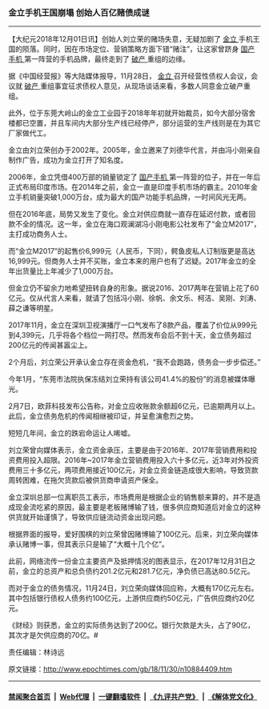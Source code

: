### 金立手机王国崩塌 创始人百亿赌债成谜
------------------------

<p>
 【大纪元2018年12月01日讯】创始人刘立荣的赌场失意，无疑加剧了
 <a href="http://www.epochtimes.com/gb/tag/%E9%87%91%E7%AB%8B.html">
  金立
 </a>
 手机王国的陨落。同时，因在市场定位、营销策略方面下错“赌注”，让这家曾跻身
 <a href="http://www.epochtimes.com/gb/tag/%E5%9B%BD%E4%BA%A7%E6%89%8B%E6%9C%BA.html">
  国产手机
 </a>
 第一阵营的手机品牌，最终走到了
 <a href="http://www.epochtimes.com/gb/tag/%E7%A0%B4%E4%BA%A7.html">
  破产
 </a>
 重组的边缘。
</p>
<p>
 据《中国经营报》等大陆媒体报导，11月28日，
 <a href="http://www.epochtimes.com/gb/tag/%E9%87%91%E7%AB%8B.html">
  金立
 </a>
 召开经营性债权人会议，会议就
 <a href="http://www.epochtimes.com/gb/tag/%E7%A0%B4%E4%BA%A7.html">
  破产
 </a>
 重组事宜征求债权人意见，从现场谈话来看，多数人同意金立破产重组。
</p>
<p>
 此外，位于东莞大岭山的金立工业园于2018年年初就开始裁员，如今大部分宿舍楼都已空置，并且车间内大部分生产线已经停产，部分运营的生产线则是在为其它厂家做代工。
</p>
<p>
 金立由刘立荣创办于2002年。2005年，金立邀来了刘德华代言，并由冯小刚亲自制作广告，成功为金立打开了知名度。
</p>
<p>
 2006年，金立凭借400万部的销量锁定了
 <a href="http://www.epochtimes.com/gb/tag/%E5%9B%BD%E4%BA%A7%E6%89%8B%E6%9C%BA.html">
  国产手机
 </a>
 第一阵营的位子，并在一年后正式布局印度市场。在2014年之前，金立一直是印度手机市场的霸主。2010年金立手机销量突破1,000万台，成为最大的国产功能手机品牌，一时间风光无两。
</p>
<p>
 但在2016年底，局势又发生了变化。金立对供应商就一直存在延迟付款，或者回款不全的情况。这一年，金立在海口观澜湖冯小刚电影公社发布了“金立M2017”，主打成功商务人士。
</p>
<p>
 而“金立M2017”的起售价6,999元（人民币，下同），鳄鱼皮私人订制版更是高达16,999元。但商务人士并不买账，金立本来的用户也有了迟疑。2017年金立的全年出货量比上年减少了1,000万台。
</p>
<p>
 但金立仍不留余力地希望扭转自身的形象。据说2016、2017两年在营销上花了60亿元。仅从代言人来看，就请了包括冯小刚、徐帆、余文乐、柯洁、吴刚、刘涛、薛之谦等明星。
</p>
<p>
 2017年11月，金立在深圳卫视演播厅一口气发布了8款产品，覆盖了价位从999元到4,399元，几乎将各个档位一网打尽。然而发布会后不到十天，金立债务超过200亿元的传闻甚嚣尘上。
</p>
<p>
 2个月后，刘立荣公开承认金立存在资金危机，“我不会跑路，债务会一步步偿还。”
</p>
<p>
 今年1月，“东莞市法院执保冻结刘立荣持有该公司41.4%的股份”的消息被媒体曝光。
</p>
<p>
 2月7日，欧菲科技发布公告称，对金立应收账款余额超6亿元，已逾期两月以上。此后，金立债务危机的传闻相继被印证，并呈愈演愈烈之势。
</p>
<p>
 短短几年间，金立的跌宕命运让人唏嘘。
</p>
<p>
 刘立荣曾向媒体表示，金立资金承压，主要是由于2016年、2017年营销费用和投资费用投入超限。2016年~2017年金立营销费用投入六十多亿元，近3年对外投资费用三十多亿元，两项费用接近100亿元，对金立资金链造成很大影响，导致货款周转困难，在拖欠货款后被供货商申请资产保全。
</p>
<p>
 金立深圳总部一位离职员工表示，市场费用是根据企业的销售额来算的，并不是造成现金流吃紧的原因，最主要是老板赌博输了钱，很多供应商知道后对金立的这种供货就开始谨慎了，导致供应链流动资金出现问题。
</p>
<p>
 根据界面的报导，爱好围棋的刘立荣曾因赌博输了100亿元。后来，刘立荣向媒体承认赌博一事，但其表示只是输了“大概十几个亿”。
</p>
<p>
 此前，网络流传一份金立主要资产及抵押情况的图表显示，在2017年12月31日之前，金立的总资产和总负债约201.2亿元和281.7亿元，净负债已高达80.5亿元。
</p>
<p>
 而对于金立的债务情况，11月24日，刘立荣向媒体回应称，大概有170亿元左右。其中包括银行债权人债务约100亿元，上游供应商约50亿元，广告供应商约20亿元。
</p>
<p>
 《财经》则获悉，金立的实际债务达到了200亿。银行欠款是大头，占了90亿，其次才是欠供应商的70亿。#
</p>
<p>
 责任编辑：林诗远
</p>

原文链接：http://www.epochtimes.com/gb/18/11/30/n10884409.htm


------------------------
#### [禁闻聚合首页](https://github.com/gfw-breaker/banned-news/blob/master/README.md) &nbsp;|&nbsp; [Web代理](https://github.com/gfw-breaker/open-proxy/blob/master/README.md) &nbsp;|&nbsp; [一键翻墙软件](https://github.com/gfw-breaker/nogfw/blob/master/README.md) &nbsp;|&nbsp; [《九评共产党》](https://github.com/gfw-breaker/9ping.md/blob/master/README.md#九评之一评共产党是什么) &nbsp;|&nbsp; [《解体党文化》](https://github.com/gfw-breaker/jtdwh.md/blob/master/README.md#绪论)